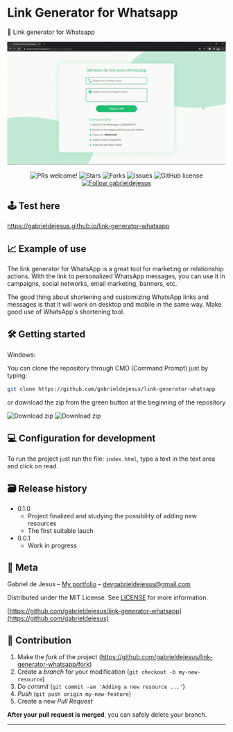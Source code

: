 # Link Generator for Whatsapp

🔗 Link generator for Whatsapp

![](images/web-preview.gif)

<p align="center">
  <img alt="PRs welcome!" src="https://img.shields.io/static/v1?label=PRs&message=WELCOME&style=for-the-badge&color=21BF73&labelColor=222222" />
     
   <img alt="Stars" src="https://img.shields.io/github/stars/gabrieldejesus/link-generator-whatsapp?color=21BF73&label=STARS&logo=3C424B&logoColor=3C424B&style=for-the-badge&labelColor=222222" />

   <img alt="Forks" src="https://img.shields.io/github/forks/gabrieldejesus/link-generator-whatsapp?color=21BF73&label=FORKS&logo=3C424B&logoColor=3C424B&style=for-the-badge&labelColor=222222" />

   <img alt="Issues" src="https://img.shields.io/github/issues/gabrieldejesus/link-generator-whatsapp?color=21BF73&label=ISSUES&logo=3C424B&logoColor=3C424B&style=for-the-badge&labelColor=222222" />

   <img alt="GitHub license" src="https://img.shields.io/github/license/gabrieldejesus/link-generator-whatsapp?color=21BF73&label=LICENSE&logo=3C424B&logoColor=3C424B&style=for-the-badge&labelColor=222222" />

  <a href="https://github.com/gabrieldejesus">
    <img alt="Follow gabrieldejesus" src="https://img.shields.io/static/v1?label=Follow&message=gabrieldejesus&style=for-the-badge&color=21BF73&labelColor=222222" />
  </a>
</p>

## 🕹 Test here

https://gabrieldejesus.github.io/link-generator-whatsapp

## 📈 Example of use

The link generator for WhatsApp is a great tool for marketing or relationship actions. With the link to personalized WhatsApp messages, you can use it in campaigns, social networks, email marketing, banners, etc.

The good thing about shortening and customizing WhatsApp links and messages is that it will work on desktop and mobile in the same way. Make good use of WhatsApp's shortening tool.

## 🛠 Getting started

Windows:

You can clone the repository through CMD (Command Prompt) just by typing:

```sh
git clone https://github.com/gabrieldejesus/link-generator-whatsapp
```

or download the zip from the green button at the beginning of the repository

<img src="https://i.ibb.co/3mLnKMH/clone.png" alt="Download zip" border="0">

<img src="https://i.ibb.co/3M5CXKm/clone-zip.png" alt="Download zip" border="0">

## 💻 Configuration for development

To run the project just run the file: `index.html`, type a text in the text area and click on read.

## 🗃 Release history

- 0.1.0
  - Project finalized and studying the possibility of adding new resources
  - The first suitable lauch
- 0.0.1
  - Work in progress

## 📝 Meta

Gabriel de Jesus – [My portfolio](https://gabrieldesenvolvedor.com) – devgabrieldejesus@gmail.com

Distributed under the MIT License. See [LICENSE](LICENSE) for more information.

[https://github.com/gabrieldejesus/link-generator-whatsapp](https://github.com/gabrieldejesus)

## 🚀 Contribution

1. Make the _fork_ of the project (<https://github.com/gabrieldejesus/link-generator-whatsapp/fork>)
2. Create a _branch_ for your modification (`git checkout -b my-new-resource`)
3. Do _commit_ (`git commit -am 'Adding a new resource ...'`)
4. _Push_ (`git push origin my-new-feature`)
5. Create a new _Pull Request_

**After your pull request is merged**, you can safely delete your branch.

---
